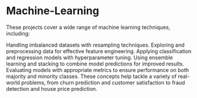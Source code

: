 # Machine-Learning

These projects cover a wide range of machine learning techniques, including:

Handling imbalanced datasets with resampling techniques.
Exploring and preprocessing data for effective feature engineering.
Applying classification and regression models with hyperparameter tuning.
Using ensemble learning and stacking to combine model predictions for improved results.
Evaluating models with appropriate metrics to ensure performance on both majority and minority classes.
These concepts help tackle a variety of real-world problems, from churn prediction and customer satisfaction to fraud detection and house price prediction.
